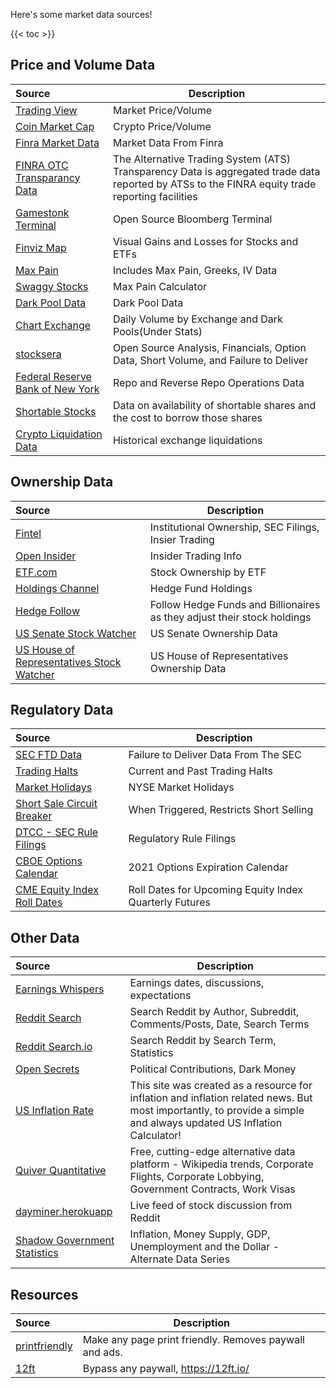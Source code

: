 Here's some market data sources!

{{< toc >}}

## Price and Volume Data
| Source | Description
:---|---
| [Trading View](https://www.tradingview.com/) | Market Price/Volume |
| [Coin Market Cap](https://coinmarketcap.com/) | Crypto Price/Volume |
| [Finra Market Data](http://finra-markets.morningstar.com/MarketData/EquityOptions/default.jsp) | Market Data From Finra
| [FINRA OTC Transparancy Data](https://otctransparency.finra.org/otctransparency/AtsIssueData) | The Alternative Trading System (ATS) Transparency Data is aggregated trade data reported by ATSs to the FINRA equity trade reporting facilities
| [Gamestonk Terminal](https://github.com/GamestonkTerminal/GamestonkTerminal) | Open Source Bloomberg Terminal
| [Finviz Map](https://finviz.com/map.ashx) | Visual Gains and Losses for Stocks and ETFs
| [Max Pain](https://maximum-pain.com) | Includes Max Pain, Greeks, IV Data
| [Swaggy Stocks](https://swaggystocks.com/dashboard/options-max-pain/SPY) | Max Pain Calculator
| [Dark Pool Data](https://www.stockgrid.io/darkpools) | Dark Pool Data
| [Chart Exchange](https://chartexchange.com) | Daily Volume by Exchange and Dark Pools(Under Stats)
| [stocksera](https://stocksera.pythonanywhere.com/) | Open Source Analysis, Financials, Option Data, Short Volume, and Failure to Deliver
| [Federal Reserve Bank of New York](https://apps.newyorkfed.org/markets/autorates/tomo-results-display?SHOWMORE=TRUE&startDate=01/01/2000&enddate=01/01/2000) | Repo and Reverse Repo Operations Data
| [Shortable Stocks](https://shortablestocks.com/) | Data on availability of shortable shares and the cost to borrow those shares
| [Crypto Liquidation Data](https://www.coinglass.com/LiquidationData) | Historical exchange liquidations

## Ownership Data
| Source | Description
:---|---
| [Fintel](https://fintel.io/) | Institutional Ownership, SEC Filings, Insier Trading
| [Open Insider](http://openinsider.com/) | Insider Trading Info
| [ETF.com](https://www.etf.com/etfanalytics/etf-stock-finder) | Stock Ownership by ETF
| [Holdings Channel](https://www.holdingschannel.com/bystock/) | Hedge Fund Holdings
| [Hedge Follow](https://hedgefollow.com/) | Follow Hedge Funds and Billionaires as they adjust their stock holdings
| [US Senate Stock Watcher](https://senatestockwatcher.com/) | US Senate Ownership Data
| [US House of Representatives Stock Watcher](https://housestockwatcher.com/) | US House of Representatives Ownership Data

## Regulatory Data
| Source | Description
:---|---
| [SEC FTD Data](https://www.sec.gov/data/foiadocsfailsdatahtm) | Failure to Deliver Data From The SEC
| [Trading Halts](https://nasdaqtrader.com/trader.aspx?id=TradeHalts) | Current and Past Trading Halts
| [Market Holidays](https://www.nyse.com/markets/hours-calendars) | NYSE Market Holidays
| [Short Sale Circuit Breaker](https://www.nasdaqtrader.com/trader.aspx?id=ShortSaleCircuitBreaker) | When Triggered, Restricts Short Selling
| [DTCC - SEC Rule Filings](https://www.dtcc.com/legal/sec-rule-filings) | Regulatory Rule Filings
| [CBOE Options Calendar](https://cdn.cboe.com/resources/options/Cboe2021OPTIONSCalendar.pdf) | 2021 Options Expiration Calendar
| [CME Equity Index Roll Dates](https://www.cmegroup.com/trading/equity-index/rolldates.html) | Roll Dates for Upcoming Equity Index Quarterly Futures

## Other Data
| Source | Description
:---|---
| [Earnings Whispers](https://www.earningswhispers.com/) | Earnings dates, discussions, expectations |
| [Reddit Search](https://camas.github.io/reddit-search/) | Search Reddit by Author, Subreddit, Comments/Posts, Date, Search Terms
| [Reddit Search.io](https://redditsearch.io/) | Search Reddit by Search Term, Statistics
| [Open Secrets](https://www.opensecrets.org/) | Political Contributions, Dark Money
| [US Inflation Rate](https://www.usinflationcalculator.com/inflation/current-inflation-rates/) | This site was created as a resource for inflation and inflation related news. But most importantly, to provide a simple and always updated US Inflation Calculator!
| [Quiver Quantitative](https://www.quiverquant.com/) | Free, cutting-edge alternative data platform - Wikipedia trends, Corporate Flights, Corporate Lobbying, Government Contracts, Work Visas |
| [dayminer.herokuapp](https://dayminer.herokuapp.com/) | Live feed of stock discussion from Reddit |
| [Shadow Government Statistics](http://www.shadowstats.com/alternate_data) | Inflation, Money Supply, GDP, Unemployment and the Dollar - Alternate Data Series |



## Resources
| Source | Description
:---|---
| [printfriendly](https://www.printfriendly.com/) | Make any page print friendly. Removes paywall and ads.
| [12ft](https://12ft.io/) | Bypass any paywall, https://12ft.io/<URL>
